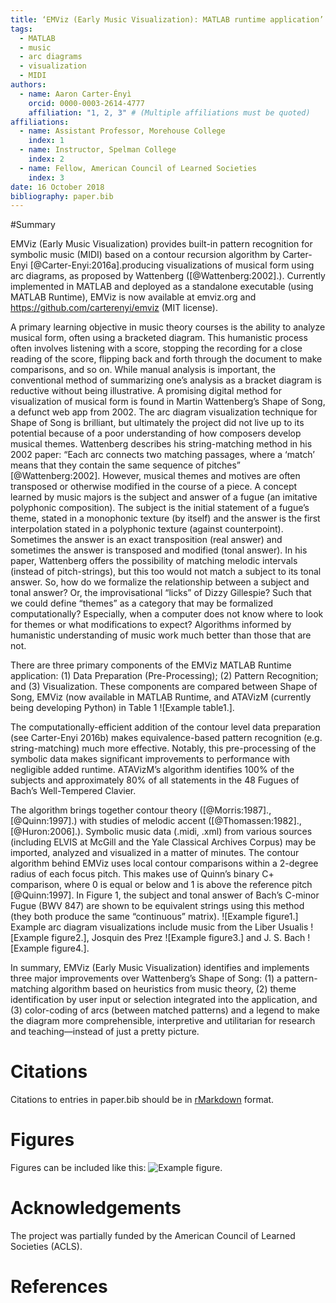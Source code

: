 ```yaml
---
title: ‘EMViz (Early Music Visualization): MATLAB runtime application’
tags:
  - MATLAB
  - music
  - arc diagrams
  - visualization
  - MIDI
authors:
  - name: Aaron Carter-Ényì
    orcid: 0000-0003-2614-4777
    affiliation: "1, 2, 3" # (Multiple affiliations must be quoted)
affiliations:
  - name: Assistant Professor, Morehouse College
    index: 1
  - name: Instructor, Spelman College
    index: 2
  - name: Fellow, American Council of Learned Societies
    index: 3
date: 16 October 2018
bibliography: paper.bib
---
```


#Summary

EMViz (Early Music Visualization) provides built-in pattern recognition for symbolic music (MIDI) based on a contour recursion algorithm by Carter-Enyi [@Carter-Enyi:2016a].producing visualizations of musical form using arc diagrams, as proposed by Wattenberg ([@Wattenberg:2002].). Currently implemented in MATLAB and deployed as a standalone executable (using MATLAB Runtime), EMViz is now available at emviz.org and https://github.com/carterenyi/emviz (MIT license).

A primary learning objective in music theory courses is the ability to analyze musical form, often using a bracketed diagram. This humanistic process often involves listening with a score, stopping the recording for a close reading of the score, flipping back and forth through the document to make comparisons, and so on. While manual analysis is important, the conventional method of summarizing one’s analysis as a bracket diagram is reductive without being illustrative. A promising digital method for visualization of musical form is found in Martin Wattenberg’s Shape of Song, a defunct web app from 2002. The arc diagram visualization technique for Shape of Song is brilliant, but ultimately the project did not live up to its potential because of a poor understanding of how composers develop musical themes. Wattenberg describes his string-matching method in his 2002 paper: “Each arc connects two matching passages, where a ‘match’ means that they contain the same sequence of pitches” [@Wattenberg:2002]. However, musical themes and motives are often transposed or otherwise modified in the course of a piece. A concept learned by music majors is the subject and answer of a fugue (an imitative polyphonic composition). The subject is the initial statement of a fugue’s theme, stated in a monophonic texture (by itself) and the answer is the first interpolation stated in a polyphonic texture (against counterpoint). Sometimes the answer is an exact transposition (real answer) and sometimes the answer is transposed and modified (tonal answer). In his paper, Wattenberg offers the possibility of matching melodic intervals (instead of pitch-strings), but this too would not match a subject to its tonal answer. So, how do we formalize the relationship between a subject and tonal answer? Or, the improvisational “licks” of Dizzy Gillespie? Such that we could define “themes” as a category that may be formalized computationally? Especially, when a computer does not know where to look for themes or what modifications to expect? Algorithms informed by humanistic understanding of music work much better than those that are not.

There are three primary components of the EMViz MATLAB Runtime application: (1) Data Preparation (Pre-Processing); (2) Pattern Recognition; and (3) Visualization. These components are compared between Shape of Song, EMViz (now available in MATLAB Runtime, and ATAVizM (currently being developing Python) in Table 1 ![Example table1.].

The computationally-efficient addition of the contour level data preparation (see Carter-Enyi 2016b) makes equivalence-based pattern recognition (e.g. string-matching) much more effective. Notably, this pre-processing of the symbolic data makes significant improvements to performance with negligible added runtime. ATAVizM’s algorithm identifies 100% of the subjects and approximately 80% of all statements in the 48 Fugues of Bach’s Well-Tempered Clavier.

The algorithm brings together contour theory ([@Morris:1987]., [@Quinn:1997].) with studies of melodic accent ([@Thomassen:1982]., [@Huron:2006].). Symbolic music data (.midi, .xml) from various sources (including ELVIS at McGill and the Yale Classical Archives Corpus) may be imported, analyzed and visualized in a matter of minutes. The contour algorithm behind EMViz uses local contour comparisons within a 2-degree radius of each focus pitch. This makes use of Quinn’s binary C+ comparison, where 0 is equal or below and 1 is above the reference pitch [@Quinn:1997]. In Figure 1, the subject and tonal answer of Bach’s C-minor Fugue (BWV 847) are shown to be equivalent strings using this method (they both produce the same “continuous” matrix). ![Example figure1.] Example arc diagram visualizations include music from the Liber Usualis ![Example figure2.], Josquin des Prez ![Example figure3.]  and J. S. Bach ![Example figure4.].

In summary, EMViz (Early Music Visualization) identifies and implements three major improvements over Wattenberg’s Shape of Song: (1) a pattern-matching algorithm based on heuristics from music theory, (2) theme identification by user input or selection integrated into the application, and (3) color-coding of arcs (between matched patterns) and a legend to make the diagram more comprehensible, interpretive and utilitarian for research and teaching—instead of just a pretty picture. 

# Citations

Citations to entries in paper.bib should be in
[rMarkdown](http://rmarkdown.rstudio.com/authoring_bibliographies_and_citations.html)
format.

# Figures
Figures can be included like this: ![Example figure.](figure.png)

# Acknowledgements

The project was partially funded by the American Council of Learned Societies (ACLS).

# References

